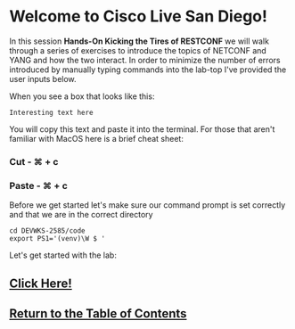 # Welcome to Cisco Live San Diego!

In this session **Hands-On Kicking the Tires of RESTCONF** we will walk through a series of exercises to introduce the topics of NETCONF and YANG and how the two interact. In order to minimize the number of errors introduced by manually typing commands into the lab-top I've provided the user inputs below.

When you see a box that looks like this:

```
Interesting text here
```
You will copy this text and paste it into the terminal. For those that aren't familiar with MacOS here is a brief cheat sheet:

### Cut - ⌘ + c
### Paste - ⌘ + c

Before we get started let's make sure our command prompt is set correctly and that we are in the correct directory

```
cd DEVWKS-2585/code
export PS1='(venv)\W $ '
```

Let's get started with the lab: 

## [Click Here!](DEVWKS_2585_Guided_2.md)

## [Return to the Table of Contents](../../README.md)